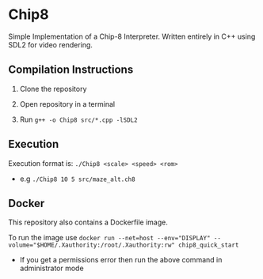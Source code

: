 # Chip8

Simple Implementation of a Chip-8 Interpreter. Written entirely in C++ using SDL2 for video rendering.

## Compilation Instructions

1. Clone the repository

2. Open repository in a terminal

3. Run `g++ -o Chip8 src/*.cpp -lSDL2`

## Execution

Execution format is: `./Chip8 <scale> <speed> <rom>`

- e.g `./Chip8 10 5 src/maze_alt.ch8`

## Docker

This repository also contains a Dockerfile image.

To run the image use `docker run --net=host --env="DISPLAY" --volume="$HOME/.Xauthority:/root/.Xauthority:rw" chip8_quick_start`

- If you get a permissions error then run the above command in administrator mode
